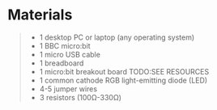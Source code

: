 # Materials

> - 1 desktop PC or laptop (any operating system)
> - 1 BBC micro:bit
> - 1 micro USB cable
> - 1 breadboard
> - 1 micro:bit breakout board TODO:SEE RESOURCES
> - 1 common cathode RGB light-emitting diode (LED) 
> - 4-5 jumper wires
> - 3 resistors (100Ω-330Ω) 